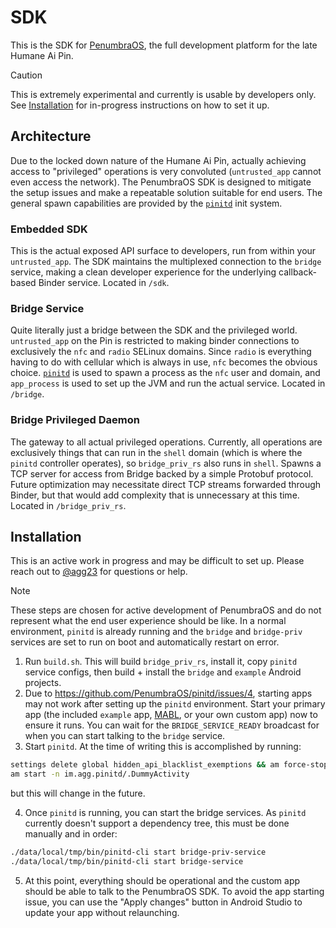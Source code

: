# SDK

This is the SDK for [PenumbraOS](https://github.com/PenumbraOS/), the full development platform for the late Humane Ai Pin.

> [!CAUTION]
> This is extremely experimental and currently is usable by developers only. See [Installation](#installation) for in-progress instructions on how to set it up.

## Architecture

Due to the locked down nature of the Humane Ai Pin, actually achieving access to "privileged" operations is very convoluted (`untrusted_app` cannot even access the network). The PenumbraOS SDK is designed to mitigate the setup issues and make a repeatable solution suitable for end users. The general spawn capabilities are provided by the [`pinitd`](https://github.com/PenumbraOS/pinitd/) init system.

### Embedded SDK

This is the actual exposed API surface to developers, run from within your `untrusted_app`. The SDK maintains the multiplexed connection to the `bridge` service, making a clean developer experience for the underlying callback-based Binder service. Located in `/sdk`.

### Bridge Service

Quite literally just a bridge between the SDK and the privileged world. `untrusted_app` on the Pin is restricted to making binder connections to exclusively the `nfc` and `radio` SELinux domains. Since `radio` is everything having to do with cellular which is always in use, `nfc` becomes the obvious choice. [`pinitd`](https://github.com/PenumbraOS/pinitd/) is used to spawn a process as the `nfc` user and domain, and `app_process` is used to set up the JVM and run the actual service. Located in `/bridge`.

### Bridge Privileged Daemon

The gateway to all actual privileged operations. Currently, all operations are exclusively things that can run in the `shell` domain (which is where the `pinitd` controller operates), so `bridge_priv_rs` also runs in `shell`. Spawns a TCP server for access from Bridge backed by a simple Protobuf protocol. Future optimization may necessitate direct TCP streams forwarded through Binder, but that would add complexity that is unnecessary at this time. Located in `/bridge_priv_rs`.

## Installation

This is an active work in progress and may be difficult to set up. Please reach out to [@agg23](https://github.com/agg23) for questions or help.

> [!NOTE]  
> These steps are chosen for active development of PenumbraOS and do not represent what the end user experience should be like. In a normal environment, `pinitd` is already running and the `bridge` and `bridge-priv` services are set to run on boot and automatically restart on error.

1. Run `build.sh`. This will build `bridge_priv_rs`, install it, copy `pinitd` service configs, then build + install the `bridge` and `example` Android projects.
2. Due to https://github.com/PenumbraOS/pinitd/issues/4, starting apps may not work after setting up the `pinitd` environment. Start your primary app (the included `example` app, [MABL](https://github.com/PenumbraOS/mabl), or your own custom app) now to ensure it runs. You can wait for the `BRIDGE_SERVICE_READY` broadcast for when you can start talking to the `bridge` service.
3. Start `pinitd`. At the time of writing this is accomplished by running:

```bash
settings delete global hidden_api_blacklist_exemptions && am force-stop com.android.settings
am start -n im.agg.pinitd/.DummyActivity
```

but this will change in the future.

4. Once `pinitd` is running, you can start the bridge services. As `pinitd` currently doesn't support a dependency tree, this must be done manually and in order:

```bash
./data/local/tmp/bin/pinitd-cli start bridge-priv-service
./data/local/tmp/bin/pinitd-cli start bridge-service
```

5. At this point, everything should be operational and the custom app should be able to talk to the PenumbraOS SDK. To avoid the app starting issue, you can use the "Apply changes" button in Android Studio to update your app without relaunching.
